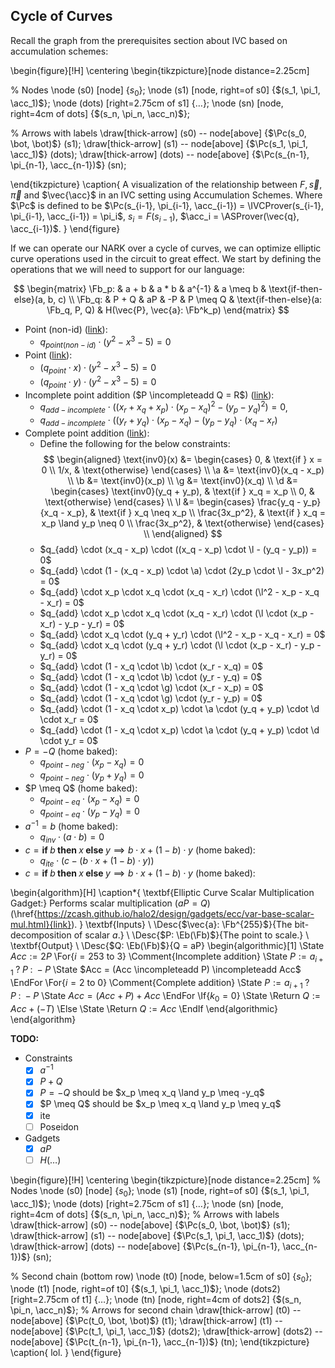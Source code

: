 ## Cycle of Curves

Recall the graph from the prerequisites section about IVC based on accumulation
schemes:

\begin{figure}[!H]
\centering
\begin{tikzpicture}[node distance=2.25cm]

  % Nodes
  \node (s0) [node] {$s_0$};
  \node (s1) [node, right=of s0] {$(s_1, \pi_1, \acc_1)$};
  \node (dots) [right=2.75cm of s1] {$\dots$};
  \node (sn) [node, right=4cm of dots] {$(s_n, \pi_n, \acc_n)$};

  % Arrows with labels
  \draw[thick-arrow] (s0) -- node[above] {$\Pc(s_0, \bot, \bot)$} (s1);
  \draw[thick-arrow] (s1) -- node[above] {$\Pc(s_1, \pi_1, \acc_1)$} (dots);
  \draw[thick-arrow] (dots) -- node[above] {$\Pc(s_{n-1}, \pi_{n-1}, \acc_{n-1})$} (sn);

\end{tikzpicture}
\caption{
  A visualization of the relationship between $F, \vec{s}, \vec{\pi}$ and
  $\vec{\acc}$ in an IVC setting using Accumulation Schemes. Where $\Pc$ is
  defined to be $\Pc(s_{i-1}, \pi_{i-1}, \acc_{i-1}) = \IVCProver(s_{i-1},
  \pi_{i-1}, \acc_{i-1}) = \pi_i$, $s_i = F(s_{i-1})$, $\acc_i =
  \ASProver(\vec{q}, \acc_{i-1})$.
}
\end{figure}

If we can operate our NARK over a cycle of curves, we can optimize elliptic
curve operations used in the circuit to great effect. We start by defining
the operations that we will need to support for our language:

$$
  \begin{matrix}
    \Fb_p: & a + b & a * b & a^{-1} & a \meq b & \text{if-then-else}(a, b, c) \\
    \Fb_q: & P + Q & aP    & -P     & P \meq Q & \text{if-then-else}(a: \Fb_q, P, Q) & H(\vec{P}, \vec{a}: \Fb^k_p)
  \end{matrix}
$$

- Point (non-id) ([link](https://zcash.github.io/halo2/design/gadgets/ecc/witnessing-points.html)):
  - $q_{point (non-id)} \cdot (y^2 - x^3 - 5) = 0$
- Point ([link](https://zcash.github.io/halo2/design/gadgets/ecc/witnessing-points.html)):
  - $(q_{point} \cdot x) \cdot (y^2 - x^3 - 5) = 0$
  - $(q_{point} \cdot y) \cdot (y^2 - x^3 - 5) = 0$
- Incomplete point addition ($P \incompleteadd Q = R$) ([link](https://zcash.github.io/halo2/design/gadgets/ecc/addition.html)):
  - $q_{add-incomplete} \cdot ((x_r + x_q + x_p) \cdot (x_p - x_q)^2 - (y_p - y_q)^2) = 0$, 
  - $q_{add-incomplete} \cdot ((y_r + y_q) \cdot (x_p - x_q) - (y_p - y_q) \cdot (x_q - x_r)$
- Complete point addition ([link](https://zcash.github.io/halo2/design/gadgets/ecc/addition.html)):
  - Define the following for the below constraints:
    $$
    \begin{aligned}
      \text{inv0}(x) &= \begin{cases} 
        0,   & \text{if } x = 0 \\
        1/x, & \text{otherwise} 
      \end{cases} \\
      \a &= \text{inv0}(x_q - x_p) \\
      \b &= \text{inv0}(x_p) \\
      \g &= \text{inv0}(x_q) \\
      \d &= \begin{cases} 
        \text{inv0}(y_q + y_p), & \text{if } x_q = x_p \\
        0, & \text{otherwise} 
      \end{cases} \\
      \l &= \begin{cases} 
        \frac{y_q - y_p}{x_q - x_p}, & \text{if } x_q \neq x_p \\
        \frac{3x_p^2}, & \text{if } x_q = x_p \land y_p \neq 0 \\
        \frac{3x_p^2}, & \text{otherwise}
      \end{cases} \\
    \end{aligned}
    $$
  - $q_{add} \cdot (x_q - x_p) \cdot ((x_q - x_p) \cdot \l - (y_q - y_p)) = 0$
  - $q_{add} \cdot (1 - (x_q - x_p) \cdot \a) \cdot (2y_p \cdot \l - 3x_p^2) = 0$
  - $q_{add} \cdot x_p \cdot x_q \cdot (x_q - x_r) \cdot (\l^2 - x_p - x_q - x_r) = 0$
  - $q_{add} \cdot x_p \cdot x_q \cdot (x_q - x_r) \cdot (\l \cdot (x_p - x_r) - y_p - y_r) = 0$
  - $q_{add} \cdot x_q \cdot (y_q + y_r) \cdot (\l^2 - x_p - x_q - x_r) = 0$
  - $q_{add} \cdot x_q \cdot (y_q + y_r) \cdot (\l \cdot (x_p - x_r) - y_p - y_r) = 0$
  - $q_{add} \cdot (1 - x_q \cdot \b) \cdot (x_r - x_q) = 0$
  - $q_{add} \cdot (1 - x_q \cdot \b) \cdot (y_r - y_q) = 0$
  - $q_{add} \cdot (1 - x_q \cdot \g) \cdot (x_r - x_p) = 0$
  - $q_{add} \cdot (1 - x_q \cdot \g) \cdot (y_r - y_p) = 0$
  - $q_{add} \cdot (1 - x_q \cdot x_p) \cdot \a \cdot (y_q + y_p) \cdot \d \cdot x_r = 0$
  - $q_{add} \cdot (1 - x_q \cdot x_p) \cdot \a \cdot (y_q + y_p) \cdot \d \cdot y_r = 0$
- $P = -Q$ (home baked):
  - $q_{point-neg} \cdot (x_p - x_q) = 0$
  - $q_{point-neg} \cdot (y_p + y_q) = 0$
- $P \meq Q$ (home baked):
  - $q_{point-eq} \cdot (x_p - x_q) = 0$
  - $q_{point-eq} \cdot (y_p - y_q) = 0$
- $a^{-1} = b$ (home baked):
  - $q_{inv} \cdot (a \cdot b) = 0$
- $c = \textbf{if } b \textbf{ then } x \textbf{ else } y \implies b \cdot x + (1-b) \cdot y$ (home baked):
  - $q_{ite} \cdot (c - (b \cdot x + (1-b) \cdot y))$
- $c = \textbf{if } b \textbf{ then } x \textbf{ else } y \implies b \cdot x + (1-b) \cdot y$ (home baked):

\begin{algorithm}[H]
\caption*{
  \textbf{Elliptic Curve Scalar Multiplication Gadget:} Performs scalar multiplication ($aP = Q$)
  (\href{https://zcash.github.io/halo2/design/gadgets/ecc/var-base-scalar-mul.html}{link}).
}
\textbf{Inputs} \\
  \Desc{$\vec{a}: \Fb^{255}$}{The bit-decomposition of scalar $a$.} \\
  \Desc{$P: \Eb(\Fb)$}{The point to scale.} \\
\textbf{Output} \\
  \Desc{$Q: \Eb(\Fb)$}{Q = aP}
\begin{algorithmic}[1]
  \State $Acc := 2 P$
  \For{$i = 253$ to $3$} \Comment{Incomplete addition}
    \State $P := a_{i+1} \; ? \; P \; : \; -P$
    \State $Acc = (Acc \incompleteadd P) \incompleteadd Acc$
  \EndFor
  \For{$i = 2$ to $0$} \Comment{Complete addition}
    \State $P := a_{i+1} \; ? \; P \; : \; -P$
    \State $Acc = (Acc + P) + Acc$
  \EndFor
  \If{$k_0 = 0$}
    \State \Return $Q := Acc + (-T)$
  \Else
    \State \Return $Q := Acc$
  \EndIf
\end{algorithmic}
\end{algorithm}

**TODO:**

- Constraints
  - [x] $a^{-1}$
  - [x] $P + Q$
  - [x] $P = -Q$ should be $x_p \meq x_q \land y_p \meq -y_q$
  - [x] $P \meq Q$ should be $x_p \meq x_q \land y_p \meq y_q$
  - [x] ite
  - [ ] Poseidon
- Gadgets
  - [x] $aP$
  - [ ] $H(\dots)$

\begin{figure}[!H]
\centering
\begin{tikzpicture}[node distance=2.25cm]
  % Nodes
  \node (s0) [node] {$s_0$};
  \node (s1) [node, right=of s0] {$(s_1, \pi_1, \acc_1)$};
  \node (dots) [right=2.75cm of s1] {$\dots$};
  \node (sn) [node, right=4cm of dots] {$(s_n, \pi_n, \acc_n)$};
  % Arrows with labels
  \draw[thick-arrow] (s0) -- node[above] {$\Pc(s_0, \bot, \bot)$} (s1);
  \draw[thick-arrow] (s1) -- node[above] {$\Pc(s_1, \pi_1, \acc_1)$} (dots);
  \draw[thick-arrow] (dots) -- node[above] {$\Pc(s_{n-1}, \pi_{n-1}, \acc_{n-1})$} (sn);

  % Second chain (bottom row)
  \node (t0) [node, below=1.5cm of s0] {$s_0$};
  \node (t1) [node, right=of t0] {$(s_1, \pi_1, \acc_1)$};
  \node (dots2) [right=2.75cm of t1] {$\dots$};
  \node (tn) [node, right=4cm of dots2] {$(s_n, \pi_n, \acc_n)$};
  % Arrows for second chain
  \draw[thick-arrow] (t0) -- node[above] {$\Pc(t_0, \bot, \bot)$} (t1);
  \draw[thick-arrow] (t1) -- node[above] {$\Pc(t_1, \pi_1, \acc_1)$} (dots2);
  \draw[thick-arrow] (dots2) -- node[above] {$\Pc(t_{n-1}, \pi_{n-1}, \acc_{n-1})$} (tn);
\end{tikzpicture}
\caption{
  lol.
}
\end{figure}
